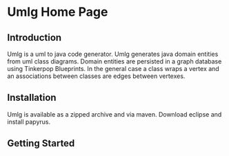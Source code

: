 Umlg Home Page
==============

Introduction
------------

Umlg is a uml to java code generator. Umlg generates java domain entities from uml class diagrams. Domain entities are persisted in a graph database using Tinkerpop Blueprints. In the general case a class wraps a vertex and an associations between classes are edges between vertexes.

Installation
------------

Umlg is available as a zipped archive and via maven.
Download eclipse and install papyrus.

Getting Started
---------------
